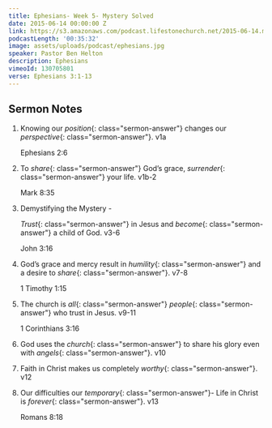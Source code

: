 ```yaml
---
title: Ephesians- Week 5- Mystery Solved
date: 2015-06-14 00:00:00 Z
link: https://s3.amazonaws.com/podcast.lifestonechurch.net/2015-06-14.mp3
podcastLength: '00:35:32'
image: assets/uploads/podcast/ephesians.jpg
speaker: Pastor Ben Helton
description: Ephesians
vimeoId: 130705801
verse: Ephesians 3:1-13
---
```


## Sermon Notes

1. Knowing our *position*{: class="sermon-answer"}  changes our *perspective*{: class="sermon-answer"}. v1a

    Ephesians 2:6

1. To *share*{: class="sermon-answer"} God’s grace, *surrender*{: class="sermon-answer"}  your life. v1b-2

    Mark 8:35

1. Demystifying the Mystery -

    *Trust*{: class="sermon-answer"} in Jesus and *become*{: class="sermon-answer"} a child of God. v3-6

    John 3:16

1. God’s grace and mercy result in *humility*{: class="sermon-answer"} and a desire to *share*{: class="sermon-answer"}. v7-8

    1 Timothy 1:15

1. The church is *all*{: class="sermon-answer"} *people*{: class="sermon-answer"} who trust in Jesus. v9-11

    1 Corinthians 3:16

1. God uses the *church*{: class="sermon-answer"} to share his glory even with *angels*{: class="sermon-answer"}. v10

1. Faith in Christ makes us completely *worthy*{: class="sermon-answer"}. v12

1. Our difficulties our *temporary*{: class="sermon-answer"}- Life in Christ is *forever*{: class="sermon-answer"}. v13

    Romans 8:18
